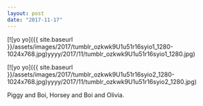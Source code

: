 ```yaml
---
layout: post
date: "2017-11-17"
---
```


[![yo yo]({{ site.baseurl }}/assets/images/2017/tumblr_ozkwk9U1u51r16syio1_1280-1024x768.jpg)yyyy/2017/11/tumblr_ozkwk9U1u51r16syio1_1280.jpg)

[![yo yo]({{ site.baseurl }}/assets/images/2017/tumblr_ozkwk9U1u51r16syio2_1280-1024x768.jpg)yyyy/2017/11/tumblr_ozkwk9U1u51r16syio2_1280.jpg)

Piggy and Boi, Horsey and Boi and Olivia.

